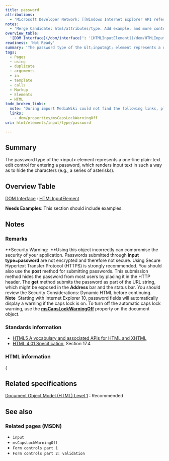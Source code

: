 ```yaml
---
title: password
attributions:
  - 'Microsoft Developer Network: [[Windows Internet Explorer API reference](http://msdn.microsoft.com/en-us/library/ie/hh828809%28v=vs.85%29.aspx) Article]'
notes:
  - 'Merge Candidate: html/attributes/type. Add example, and more contents.'
overview_table:
  '[DOM Interface](/dom/interface)': '[HTMLInputElement](/dom/HTMLInputElement)'
readiness: 'Not Ready'
summary: 'The password type of the &lt;input&gt; element represents a one-line plain-text edit control for entering a password, which renders input text in such a way as to hide the characters (e.g., a series of asterisks).'
tags:
  - Pages
  - using
  - duplicate
  - arguments
  - in
  - template
  - calls
  - Markup
  - Elements
  - HTML
todo_broken_links:
  note: 'During import MediaWiki could not find the following links, please fix and adjust this list.'
  links:
    - dom/properties/msCapsLockWarningOff
uri: html/elements/input/type/password

---
```

## Summary

The password type of the &lt;input&gt; element represents a one-line plain-text edit control for entering a password, which renders input text in such a way as to hide the characters (e.g., a series of asterisks).

## Overview Table

[DOM Interface](/dom/interface)
:   [HTMLInputElement](/dom/HTMLInputElement)

**Needs Examples**: This section should include examples.

## Notes

### Remarks

**Security Warning:  **Using this object incorrectly can compromise the security of your application. Passwords submitted through **input type=password** are not encrypted and therefore not secure. Using Secure Hypertext Transfer Protocol (HTTPS) is strongly recommended. You should also use the **post** method for submitting passwords. This submission method hides the password from most users by placing it in the HTTP header. The **get** method submits the password as part of the URL string, which might be exposed in the **Address** bar and the status bar. You should review the Security Considerations: Dynamic HTML before continuing. **Note**  Starting with Internet Explorer 10, password fields will automatically display a warning if the caps lock is on. To turn off the automatic caps lock warning, use the [**msCapsLockWarningOff**](/w/index.php?title=dom/properties/msCapsLockWarningOff&action=edit&redlink=1) property on the document object.

### Standards information

-   [HTML5 A vocabulary and associated APIs for HTML and XHTML](http://go.microsoft.com/fwlink/p/?linkid=221374)
-   [HTML 4.01 Specification](http://go.microsoft.com/fwlink/p/?linkid=25320), Section 17.4

### HTML information

{

## Related specifications

[Document Object Model (HTML) Level 1](http://www.w3.org/TR/REC-html40/interact/forms.html#adef-type-INPUT)
:   Recommended

## See also

### Related pages (MSDN)

-   `input`
-   `msCapsLockWarningOff`
-   `Form controls part 1`
-   `Form controls part 2: validation`
